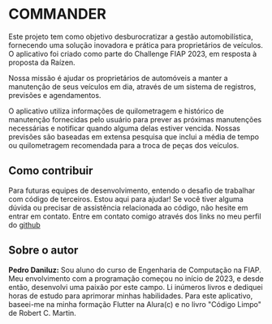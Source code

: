 <h1>COMMANDER</h1>
Este projeto tem como objetivo desburocratizar a gestão automobilística, fornecendo uma solução inovadora e prática para proprietários de veículos. O aplicativo foi criado como parte do Challenge FIAP 2023, em resposta à proposta da Raízen.

Nossa missão é ajudar os proprietários de automóveis a manter a manutenção de seus veículos em dia, através de um sistema de registros, previsões e agendamentos.

O aplicativo utiliza informações de quilometragem e histórico de manutenção fornecidas pelo usuário para prever as próximas manutenções necessárias e notificar quando alguma delas estiver vencida. Nossas previsões são baseadas em extensa pesquisa que inclui a média de tempo ou quilometragem recomendada para a troca de peças dos veículos.

<h2>Como contribuir</h2>
Para futuras equipes de desenvolvimento, entendo o desafio de trabalhar com código de terceiros. Estou aqui para ajudar! Se você tiver alguma dúvida ou precisar de assistência relacionada ao código, não hesite em entrar em contato. Entre em contato comigo através dos links no meu perfil do <a href=https://github.com/PedroDaniluz>github</a>

<h2>Sobre o autor</h2>
<strong></b>Pedro Daniluz:</strong>
Sou aluno do curso de Engenharia de Computação na FIAP. Meu envolvimento com a programação começou no início de 2023, e desde então, desenvolvi uma paixão por este campo. Li inúmeros livros e dediquei horas de estudo para aprimorar minhas habilidades. Para este aplicativo, baseei-me na minha formação Flutter na Alura(c) e no livro "Código Limpo" de Robert C. Martin.
